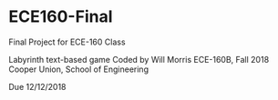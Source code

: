 # ECE160-Final
Final Project for ECE-160 Class

Labyrinth text-based game
Coded by Will Morris
ECE-160B, Fall 2018
Cooper Union, School of Engineering

Due 12/12/2018

